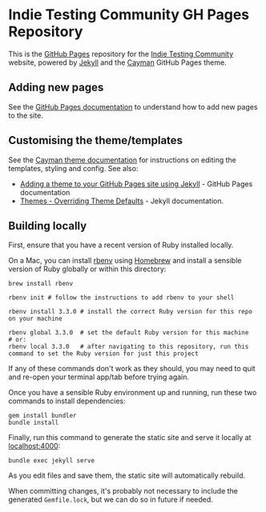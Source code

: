 # Indie Testing Community GH Pages Repository
This is the [GitHub Pages](https://pages.github.com/) repository for the [Indie Testing Community](https://www.indie-testing.community/) website, powered by [Jekyll](https://jekyllrb.com/) and the [Cayman](https://github.com/pages-themes/cayman) GitHub Pages theme.

## Adding new pages

See the [GitHub Pages documentation](https://docs.github.com/en/pages/setting-up-a-github-pages-site-with-jekyll/adding-content-to-your-github-pages-site-using-jekyll) to understand how to add new pages to the site.

## Customising the theme/templates

See the [Cayman theme documentation](https://github.com/pages-themes/cayman#customizing) for instructions on editing the templates, styling and config. See also:
* [Adding a theme to your GitHub Pages site using Jekyll](https://docs.github.com/en/pages/setting-up-a-github-pages-site-with-jekyll/adding-a-theme-to-your-github-pages-site-using-jekyll) - GitHub Pages documentation
* [Themes - Overriding Theme Defaults](https://jekyllrb.com/docs/themes/#overriding-theme-defaults) - Jekyll documentation.

## Building locally

First, ensure that you have a recent version of Ruby installed locally.

On a Mac, you can install [rbenv](https://github.com/rbenv/rbenv) using [Homebrew](https://brew.sh/) and install a sensible version of Ruby globally or within this directory:
```
brew install rbenv

rbenv init # follow the instructions to add rbenv to your shell

rbenv install 3.3.0 # install the correct Ruby version for this repo on your machine

rbenv global 3.3.0  # set the default Ruby version for this machine
# or:
rbenv local 3.3.0   # after navigating to this repository, run this command to set the Ruby version for just this project
```

If any of these commands don't work as they should, you may need to quit and re-open your terminal app/tab before trying again.

Once you have a sensible Ruby environment up and running, run these two commands to install dependencies:
```
gem install bundler
bundle install
```

Finally, run this command to generate the static site and serve it locally at [localhost:4000](http://localhost:4000/):
```
bundle exec jekyll serve
```

As you edit files and save them, the static site will automatically rebuild.

When committing changes, it's probably not necessary to include the generated `Gemfile.lock`, but we can do so in future if needed.

